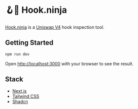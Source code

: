 # 🪝🥷 Hook.ninja

[Hook.ninja](https://hook.ninja) is a [Uniswap V4](https://docs.uniswap.org/contracts/v4/overview) hook inspection tool.

## Getting Started

```bash
npm run dev
```

Open [http://localhost:3000](http://localhost:3000) with your browser to see the result.

## Stack

- [Next.js](https://nextjs.org)
- [Tailwind CSS](https://tailwindcss.com)
- [Shadcn](https://ui.shadcn.com)
